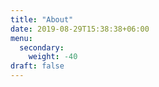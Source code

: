 ```yaml
---
title: "About"
date: 2019-08-29T15:38:38+06:00
menu: 
  secondary:
    weight: -40
draft: false
---
```


